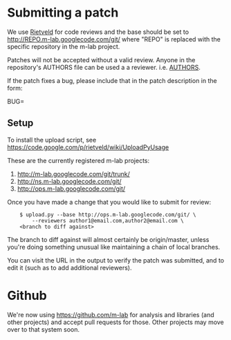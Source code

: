 # Submitting a patch #

We use [Rietveld](http://code.google.com/p/rietveld/) for code reviews and the base should be set to http://REPO.m-lab.googlecode.com/git/ where "REPO" is replaced with the specific repository in the m-lab project.

Patches will not be accepted without a valid review. Anyone in the repository's AUTHORS file can be used a a reviewer. i.e. [AUTHORS](http://libraries.m-lab.googlecode.com/git/trunk/AUTHORS).

If the patch fixes a bug, please include that in the patch description in the form:

BUG=<bug number>

## Setup ##

To install the upload script, see https://code.google.com/p/rietveld/wiki/UploadPyUsage

These are the currently registered m-lab projects:

  1. http://m-lab.googlecode.com/git/trunk/
  1. http://ns.m-lab.googlecode.com/git/
  1. http://ops.m-lab.googlecode.com/git/

Once you have made a change that you would like to submit for review:

```
    $ upload.py --base http://ops.m-lab.googlecode.com/git/ \
        --reviewers author1@email.com,author2@email.com \
	<branch to diff against>
```

The branch to diff against will almost certainly be origin/master, unless you're doing something unusual like maintaining a chain of local branches.

You can visit the URL in the output to verify the patch was submitted, and to edit it (such as to add additional reviewers).

# Github #
We're now using https://github.com/m-lab for analysis and libraries (and other projects) and accept pull requests for those. Other projects may move over to that system soon.